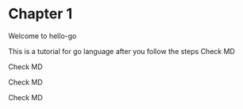 # Chapter 1
Welcome to hello-go

This is a tutorial for go language
after you follow the steps
Check MD

Check MD

Check MD

Check MD

